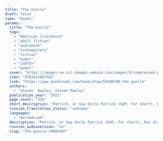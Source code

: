 ```yaml
---
title: "The Guncle"
draft: false
type: "books"
params:
  title: "The Guncle"
  tags:
    - "American literature"
    - "adult fiction"
    - "audiobook"
    - "contemporary"
    - "fiction"
    - "humor"
    - "LGBTQ+"
    - "queer"
  cover: "https://images-na.ssl-images-amazon.com/images/S/compressed.photo.goodreads.com/books/1594848421i/54508798.jpg"
  isbn: "9781432887582"
  link: "https://www.goodreads.com/book/show/54508798-the-guncle"
  authors:
    - "Steven  Rowley, Steven Rowley"
  publication_year: "2021"
  page_count: "336"
  short_description: "Patrick, or Gay Uncle Patrick (GUP, for short), has always loved his niece, Maisie, and nephew, Grant. That is, he loves spending time with them when they come out to Palm Springs for weeklong..."
  russian_translation_status: "unknown"
  languages:
    - "Английский"
  description: "Patrick, or Gay Uncle Patrick (GUP, for short), has always loved his niece, Maisie, and nephew, Grant. That is, he loves spending time with them when they come out to Palm Springs for weeklong visits, or when he heads home to Connecticut for the holidays. But in terms of caretaking and relating to two children, no matter how adorable, Patrick is honestly a bit out of his league.So when tragedy strikes and Maisie and Grant lose their mother and Patrick’s brother has a health crisis of his own, Patrick finds himself suddenly taking on the role of primary guardian. Despite having a set of “Guncle Rules” ready to go, Patrick has no idea what to expect, having spent years barely holding on after the loss of his great love, a somewhat-stalled career, and a lifestyle not-so-suited to a six- and a nine-year-old. Quickly realizing that parenting—even if temporary—isn’t solved with treats and jokes, Patrick’s eyes are opened to a new sense of responsibility, and the realization that, sometimes, even being larger than life means you’re unfailingly human."
  russian_audioversion: "no"
  slug: "the-guncle-c0009487"
---
```

